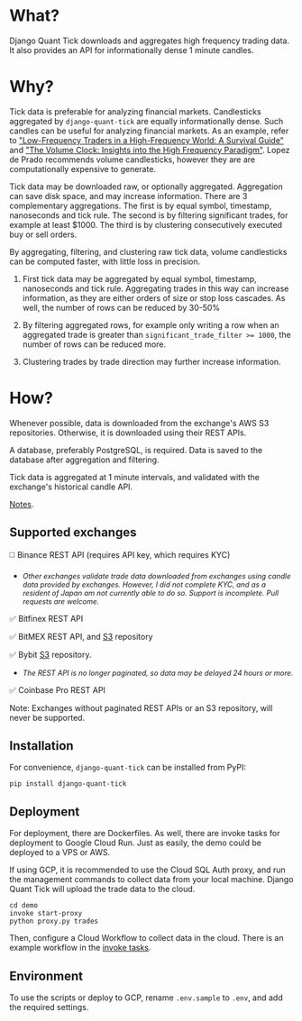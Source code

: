 # What?

Django Quant Tick downloads and aggregates high frequency trading data. It also provides an API for informationally dense 1 minute candles.

# Why?

Tick data is preferable for analyzing financial markets. Candlesticks aggregated by `django-quant-tick` are equally informationally dense. Such candles can be useful for analyzing financial markets. As an example, refer to ["Low-Frequency Traders in a High-Frequency World: A Survival Guide"](https://papers.ssrn.com/sol3/papers.cfm?abstract_id=2150876) and ["The Volume Clock: Insights into the High Frequency Paradigm"](https://papers.ssrn.com/sol3/papers.cfm?abstract_id=2034858). Lopez de Prado recommends volume candlesticks, however they are are computationally expensive to generate.

Tick data may be downloaded raw, or optionally aggregated. Aggregation can save disk space, and may increase information. There are 3 complementary aggregations. The first is by equal symbol, timestamp, nanoseconds and tick rule. The second is by filtering significant trades, for example at least $1000. The third is by clustering consecutively executed buy or sell orders.

By aggregating, filtering, and clustering raw tick data, volume candlesticks can be computed faster, with little loss in precision.

1. First tick data may be aggregated by equal symbol, timestamp, nanoseconds and tick rule. Aggregating trades in this way can increase information, as they are either orders of size or stop loss cascades. As well, the number of rows can be reduced by 30-50%

2. By filtering aggregated rows, for example only writing a row when an aggregated trade is greater than `significant_trade_filter >= 1000`, the number of rows can be reduced more.

3. Clustering trades by trade direction may further increase information.


# How?

Whenever possible, data is downloaded from the exchange's AWS S3 repositories. Otherwise, it is downloaded using their REST APIs. 

A database, preferably PostgreSQL, is required. Data is saved to the database after aggregation and filtering. 

Tick data is aggregated at 1 minute intervals, and validated with the exchange's historical candle API.

[Notes](https://github.com/globophobe/django-quant-tick/blob/main/NOTES.md).

Supported exchanges
-------------------

:white_medium_square: Binance REST API (requires API key, which requires KYC)
* <em style="font-size: 0.9em">Other exchanges validate trade data downloaded from exchanges using candle data provided by exchanges. However, I did not complete KYC, and as a resident of Japan am not currently able to do so. Support is incomplete. Pull requests are welcome.</em>

:white_check_mark: Bitfinex REST API

:white_check_mark: BitMEX REST API, and [S3](https://public.bitmex.com/) repository

:white_check_mark: Bybit [S3](https://public.bybit.com/) repository. 
* <em style="font-size: 0.9em">The REST API is no longer paginated, so data may be delayed 24 hours or more.</em>

:white_check_mark: Coinbase Pro REST API

Note: Exchanges without paginated REST APIs or an S3 repository, will never be supported.

Installation
------------

For convenience, `django-quant-tick` can be installed from PyPI:

```
pip install django-quant-tick
```

Deployment
----------

For deployment, there are Dockerfiles. As well, there are invoke tasks for deployment to Google Cloud Run. Just as easily, the demo could be deployed to a VPS or AWS.

If using GCP, it is recommended to use the Cloud SQL Auth proxy, and run the management commands to collect data from your local machine. Django Quant Tick will upload the trade data to the cloud.

```
cd demo
invoke start-proxy
python proxy.py trades
```

Then, configure a Cloud Workflow to collect data in the cloud. There is an example workflow in the [invoke tasks](https://github.com/globophobe/django-quant-tick/blob/main/demo/tasks.py).

Environment
-----------

To use the scripts or deploy to GCP, rename `.env.sample` to `.env`, and add the required settings.
